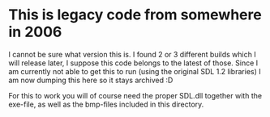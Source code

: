 # This is legacy code from somewhere in 2006

I cannot be sure what version this is. I found 2 or 3 different builds which I will release later, I suppose this code belongs to the latest of those.
Since I am currently not able to get this to run (using the original SDL 1.2 libraries) I am now dumping this here so it stays archived :D

For this to work you will of course need the proper SDL.dll together with the exe-file, as well as the bmp-files included in this directory.